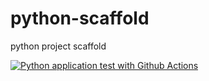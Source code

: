 # python-scaffold
python project scaffold

[![Python application test with Github Actions](https://github.com/mikehentges/python-scaffold/actions/workflows/main.yml/badge.svg)](https://github.com/mikehentges/python-scaffold/actions/workflows/main.yml)

